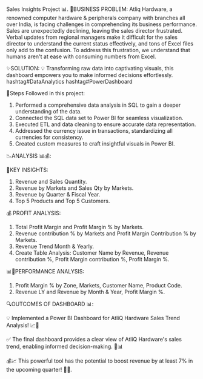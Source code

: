  Sales Insights Project 📊.
🎯BUSINESS PROBLEM:
Atliq Hardware, a renowned computer hardware & peripherals company with branches all over India, is facing challenges in comprehending its business performance. Sales are unexpectedly declining, leaving the sales director frustrated. Verbal updates from regional managers make it difficult for the sales director to understand the current status effectively, and tons of Excel files only add to the confusion. To address this frustration, we understand that humans aren't at ease with consuming numbers from Excel.

✨SOLUTION:
💡 Transforming raw data into captivating visuals, this dashboard empowers you to make informed decisions effortlessly. hashtag#DataAnalytics hashtag#PowerDashboard

📝Steps Followed in this project:

1) Performed a comprehensive data analysis in SQL to gain a deeper understanding of the data.
2) Connected the SQL data set to Power BI for seamless visualization.
3) Executed ETL and data cleaning to ensure accurate data representation.
4) Addressed the currency issue in transactions, standardizing all currencies for consistency.
5) Created custom measures to craft insightful visuals in Power BI.

📉ANALYSIS 📊💰:

🔑KEY INSIGHTS:
1. Revenue and Sales Quantity.
2. Revenue by Markets and Sales Qty by Markets.
3. Revenue by Quarter & Fiscal Year.
4. Top 5 Products and Top 5 Customers.

💰 PROFIT ANALYSIS:
1. Total Profit Margin and Profit Margin % by Markets.
2. Revenue contribution % by Markets and Profit Margin Contribution % by Markets.
3. Revenue Trend Month & Yearly.
4. Create Table Analysis: Customer Name by Revenue, Revenue contribution %, Profit Margin contribution %, Profit Margin %.

📊🚀PERFORMANCE ANALYSIS:
1. Profit Margin % by Zone, Markets, Customer Name, Product Code.
2. Revenue LY and Revenue by Month & Year, Profit Margin %.

🔍OUTCOMES OF DASHBOARD 📊:

💡 Implemented a Power BI Dashboard for AtliQ Hardware Sales Trend Analysis! 📈💼

✅ The final dashboard provides a clear view of AtliQ Hardware's sales trend, enabling informed decision-making. 🚀📊

💰📈 This powerful tool has the potential to boost revenue by at least 7% in the upcoming quarter! 💼💥.
